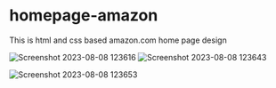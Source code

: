 # homepage-amazon
This is html and css based amazon.com home page design

![Screenshot 2023-08-08 123616](https://github.com/ashish-sangavkar/homepage-amazon/assets/88183758/2b538b2c-5b4f-4a2c-950d-0674220e83a9)
![Screenshot 2023-08-08 123643](https://github.com/ashish-sangavkar/homepage-amazon/assets/88183758/33c66b0a-c0d2-48ab-92ec-b1919519268c)


![Screenshot 2023-08-08 123653](https://github.com/ashish-sangavkar/homepage-amazon/assets/88183758/a0c6693b-11be-4140-a1c4-9a28b3f86398)


